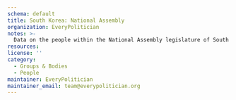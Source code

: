 ```yaml
---
schema: default
title: South Korea: National Assembly
organization: EveryPolitician
notes: >-
  Data on the people within the National Assembly legislature of South Korea.
resources:
license: ''
category:
  - Groups & Bodies
  - People
maintainer: EveryPolitician
maintainer_email: team@everypolitician.org
---
```

